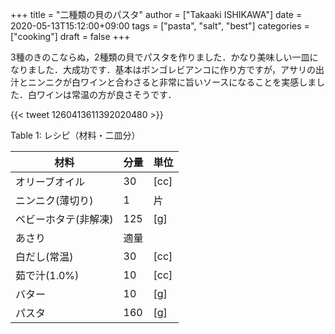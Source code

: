 +++
title = "二種類の貝のパスタ"
author = ["Takaaki ISHIKAWA"]
date = 2020-05-13T15:12:00+09:00
tags = ["pasta", "salt", "best"]
categories = ["cooking"]
draft = false
+++

3種のきのこならぬ，2種類の貝でパスタを作りました．かなり美味しい一皿になりました．大成功です．基本はボンゴレビアンコに作り方ですが，アサリの出汁とニンニクが白ワインと合わさると非常に旨いソースになることを実感しました．白ワインは常温の方が良さそうです．

{{< tweet 1260413611392020480 >}}

<div class="table-caption">
  <span class="table-number">Table 1</span>:
  レシピ（材料・二皿分）
</div>

| 材料        | 分量 | 単位 |
|-----------|----|----|
| オリーブオイル | 30  | [cc] |
| ニンニク(薄切り) | 1   | 片   |
| ベビーホタテ(非解凍) | 125 | [g]  |
| あさり      | 適量 |      |
| 白だし(常温) | 30  | [cc] |
| 茹で汁(1.0%) | 10  | [cc] |
| バター      | 10  | [g]  |
| パスタ      | 160 | [g]  |
